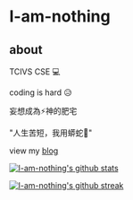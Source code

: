 # I-am-nothing

## about

TCIVS CSE 💻

coding is hard 😥

妄想成為⚡神的肥宅 

"人生苦短，我用蟒蛇🐍"

view my [blog](https://i-am-nothing.github.io)


[![I-am-nothing's github stats](https://github-readme-stats.vercel.app/api?username=I-am-nothing&theme=blue-green&hide_border=true&layout=compact)](https://github.com/anuraghazra/github-readme-stats)

[![I-am-nothing's github streak](https://github-readme-streak-stats.herokuapp.com/?user=URLoser404&theme=blue-green&hide_border=true&layout=compact)](https://github.com/DenverCoder1/github-readme-streak-stats)
